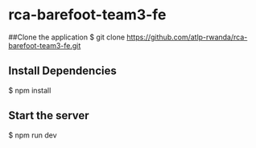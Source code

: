 # rca-barefoot-team3-fe

##Clone the application
 $ git clone https://github.com/atlp-rwanda/rca-barefoot-team3-fe.git

## Install Dependencies
$ npm install

## Start the server

$ npm run dev